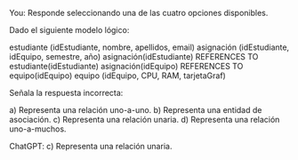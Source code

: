 You:
Responde seleccionando una de las cuatro opciones disponibles.

Dado el siguiente modelo lógico:

estudiante (idEstudiante, nombre, apellidos, email)
asignación (idEstudiante, idEquipo, semestre, año)
asignación(idEstudiante) REFERENCES TO estudiante(idEstudiante)
asignación(idEquipo) REFERENCES TO equipo(idEquipo)
equipo (idEquipo, CPU, RAM, tarjetaGraf)

Señala la respuesta incorrecta:

a) Representa una relación uno-a-uno.
b) Representa una entidad de asociación.
c) Representa una relación unaria.
d) Representa una relación uno-a-muchos.

ChatGPT:
c) Representa una relación unaria.
